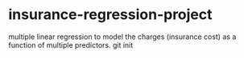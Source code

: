 # insurance-regression-project
multiple linear regression to model the charges (insurance cost) as a function of multiple predictors.
git init
